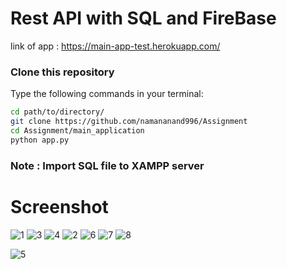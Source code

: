 # Rest API with SQL and FireBase

link of app : https://main-app-test.herokuapp.com/

### Clone this repository

Type the following commands in your terminal:
```bash
cd path/to/directory/
git clone https://github.com/namananand996/Assignment
cd Assignment/main_application
python app.py
```

### Note : Import SQL file to XAMPP server



# Screenshot

![1](https://user-images.githubusercontent.com/31537362/63100312-7164b080-bf94-11e9-8904-903800f17729.PNG)
![3](https://user-images.githubusercontent.com/31537362/63101414-9b1ed700-bf96-11e9-81f6-6031776b34a8.PNG)
![4](https://user-images.githubusercontent.com/31537362/63101467-b38ef180-bf96-11e9-9084-5abae604bfe7.PNG)
![2](https://user-images.githubusercontent.com/31537362/63100966-c228d900-bf95-11e9-93e2-e78c7ccd8e07.PNG)
![6](https://user-images.githubusercontent.com/31537362/63116575-9dddf400-bfb7-11e9-9cc8-882731db7907.PNG)
![7](https://user-images.githubusercontent.com/31537362/63116594-aa624c80-bfb7-11e9-8691-81e6b4774f14.PNG)
![8](https://user-images.githubusercontent.com/31537362/63116598-ab937980-bfb7-11e9-9af3-a0d2c3c7f13e.PNG)

![5](https://user-images.githubusercontent.com/31537362/63116244-c1ed0580-bfb6-11e9-9a6f-11f22bbc34c1.PNG)


